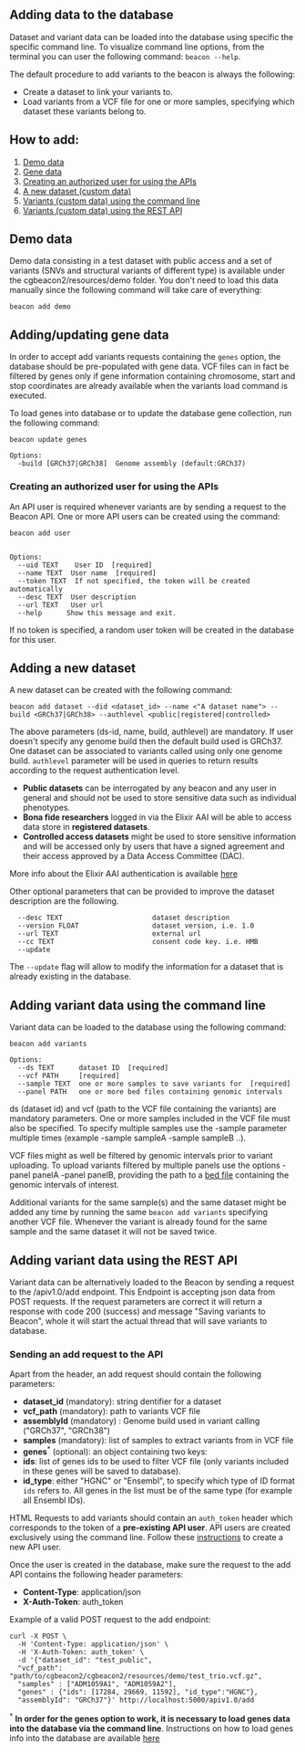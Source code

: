 
## Adding data to the database

Dataset and variant data can be loaded into the database using specific the specific command line. To visualize command line options, from the terminal you can user the following command: `beacon --help`.

The default procedure to add variants to the beacon is always the following:

- Create a dataset to link your variants to.
- Load variants from a VCF file for one or more samples, specifying which dataset these variants belong to.

## How to add:
1. [ Demo data ](#demodata)
1. [ Gene data ](#genes)
1. [ Creating an authorized user for using the APIs](#user)
1. [ A new dataset (custom data)](#dataset)
1. [ Variants (custom data) using the command line](#variants_cli)
1. [ Variants (custom data) using the REST API](#variants_api)


<a name="demodata"></a>
## Demo data
Demo data consisting in a test dataset with public access and a set of variants (SNVs and structural variants of different type) is available under the cgbeacon2/resources/demo folder. You don't need to load this data manually since the following command will take care of everything:
```
beacon add demo
```

<a name="genes"></a>
## Adding/updating gene data
In order to accept add variants requests containing the `genes` option, the database should be pre-populated with gene data. VCF files can in fact be filtered by genes only if gene information containing chromosome, start and stop coordinates are already available when the variants load command is executed.

To load genes into database or to update the database gene collection, run the following command:
```
beacon update genes

Options:
  -build [GRCh37|GRCh38]  Genome assembly (default:GRCh37)
```

<a name="user"></a>
### Creating an authorized user for using the APIs
An API user is required whenever variants are by sending a request to the Beacon API.
One or more API users can be created using the command:
```
beacon add user


Options:
  --uid TEXT    User ID  [required]
  --name TEXT  User name  [required]
  --token TEXT  If not specified, the token will be created automatically
  --desc TEXT  User description
  --url TEXT   User url
  --help      Show this message and exit.
```
If no token is specified, a random user token will be created in the database for this user.


<a name="dataset"></a>
## Adding a new dataset
A new dataset can be created with the following command:
```
beacon add dataset --did <dataset_id> --name <"A dataset name"> --build <GRCh37|GRCh38> --authlevel <public|registered|controlled>
```
The above parameters (ds-id, name, build, authlevel) are mandatory. If user doesn't specify any genome build then the default build used is GRCh37. One dataset can be associated to variants called using only one genome build.
`authlevel` parameter will be used in queries to return results according to the request authentication level.

- **Public datasets** can be interrogated by any beacon and any user in general and should not be used to store sensitive data such as individual phenotypes.
- **Bona fide researchers** logged in via the Elixir AAI will be able to access data store in **registered datasets**.
- **Controlled access datasets** might be used to store sensitive information and will be accessed only by users that have a signed agreement and their access approved by a Data Access Committee (DAC).


More info about the Elixir AAI authentication is available [here](https://elixir-europe.org/services/compute/aai)

Other optional parameters that can be provided to improve the dataset description are the following.
```
  --desc TEXT                      dataset description
  --version FLOAT                  dataset version, i.e. 1.0
  --url TEXT                       external url
  --cc TEXT                        consent code key. i.e. HMB
  --update
```
The `--update` flag will allow to modify the information for a dataset that is already existing in the database.



<a name="variants_cli"></a>
## Adding variant data using the command line
Variant data can be loaded to the database using the following command:

```
beacon add variants

Options:
  --ds TEXT      dataset ID  [required]
  --vcf PATH     [required]
  --sample TEXT  one or more samples to save variants for  [required]
  --panel PATH   one or more bed files containing genomic intervals
```
ds (dataset id) and vcf (path to the VCF file containing the variants) are mandatory parameters. One or more samples included in the VCF file must also be specified. To specify multiple samples use the -sample parameter multiple times (example -sample sampleA -sample sampleB ..).

VCF files might as well be filtered by genomic intervals prior to variant uploading. To upload variants filtered by multiple panels use the options -panel panelA -panel panelB, providing the path to a [bed file](http://genome.ucsc.edu/FAQ/FAQformat#format1) containing the genomic intervals of interest.

Additional variants for the same sample(s) and the same dataset might be added any time by running the same `beacon add variants` specifying another VCF file. Whenever the variant is already found for the same sample and the same dataset it will not be saved twice.

<a name="variants_api"></a>
## Adding variant data using the REST API
Variant data can be alternatively loaded to the Beacon by sending a request to the /apiv1.0/add endpoint.
This Endpoint is accepting json data from POST requests. If the request parameters are correct it will return a response with code 200 (success) and message "Saving variants to Beacon", whole it will start the actual thread that will save variants to database.


### Sending an add request to the API
Apart from the header, an add request should contain the following parameters:
 - **dataset_id** (mandatory): string dentifier for a dataset
 - **vcf_path** (mandatory): path to variants VCF file
 - **assemblyId** (mandatory) : Genome build used in variant calling ("GRCh37", "GRCh38")
 - **samples** (mandatory): list of samples to extract variants from in VCF file
 - **genes**<sup>*</sup> (optional): an object containing two keys:
  - **ids**: list of genes ids to be used to filter VCF file (only variants included in these genes will be saved to database).
  - **id_type**: either "HGNC" or "Ensembl", to specify which type of ID format `ids` refers to. All genes in the list must be of the same type (for example all Ensembl IDs).

HTML Requests to add variants should contain an `auth_token` header which corresponds to the token of a **pre-existing API user**. API users are created exclusively using the command line. Follow these [instructions](#user) to create a new API user.

Once the user is created in the database, make sure the request to the add API contains the following header parameters:
 - **Content-Type**: application/json
 - **X-Auth-Token**: auth_token


Example of a valid POST request to the add endpoint:
```
curl -X POST \
  -H 'Content-Type: application/json' \
  -H 'X-Auth-Token: auth_token' \
  -d '{"dataset_id": "test_public",
  "vcf_path": "path/to/cgbeacon2/cgbeacon2/resources/demo/test_trio.vcf.gz",
  "samples" : ["ADM1059A1", "ADM1059A2"],
  "genes" : {"ids": [17284, 29669, 11592], "id_type":"HGNC"},
  "assemblyId": "GRCh37"}' http://localhost:5000/apiv1.0/add
```

<sup>*</sup> **In order for the genes option to work, it is necessary to load genes data into the database via the command line**. Instructions on how to load genes info into the database are available [here](#genes)

